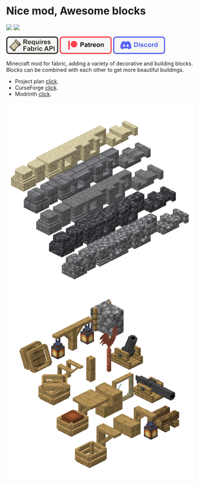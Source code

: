 # Nice mod, Awesome blocks
![](https://img.shields.io/github/stars/MIUNO/NiceMod) ![](https://img.shields.io/github/license/MIUNO/NiceMod)![]()

<a href="https://www.curseforge.com/minecraft/mc-mods/fabric-api"><img src="https://github.com/MIUNO/NiceMod/blob/main/githubWiki/fabric%20api.png?raw=true" alt="" width="140" height="47"></a>
<a href="https://www.patreon.com/nicemod"><img src="https://github.com/MIUNO/NiceMod/blob/main/githubWiki/patreon%20img.png?raw=true" alt="" width="140" height="47"></a>
<a href="https://discord.gg/sYRAPyP6DH"><img src="https://github.com/MIUNO/NiceMod/blob/main/githubWiki/discord%20img.png?raw=true" alt="" width="140" height="47"></a>

Minecraft mod for fabric, adding a variety of decorative and building blocks. Blocks can be combined with each other to get more beautiful buildings.

- Project plan [click](https://github.com/MIUNO/NiceMod/projects/1).
- CurseForge [click](https://www.curseforge.com/minecraft/mc-mods/nicemod-new-blocks).
- Modrinth [click](https://modrinth.com/mod/nicemod).

![](https://raw.githubusercontent.com/MIUNO/NiceMod/main/githubWiki/curseforge.png)
![](https://raw.githubusercontent.com/MIUNO/NiceMod/main/githubWiki/curseforge2.png)
